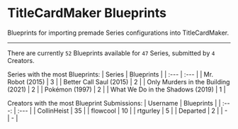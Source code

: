 # TitleCardMaker Blueprints

Blueprints for importing premade Series configurations into TitleCardMaker.

---

There are currently `52` Blueprints available for `47` Series, submitted by `4` Creators.

Series with the most Blueprints:
| Series | Blueprints |
| :--- | :--- |
| Mr. Robot (2015) | 3 |
| Better Call Saul (2015) | 2 |
| Only Murders in the Building (2021) | 2 |
| Pokémon (1997) | 2 |
| What We Do in the Shadows (2019) | 1 |

Creators with the most Blueprint Submissions:
| Username | Blueprints |
| :---: | :--- |
| CollinHeist | 35 |
| flowcool | 10 |
| rtgurley | 5 |
| Departed | 2 |
| - | - |
